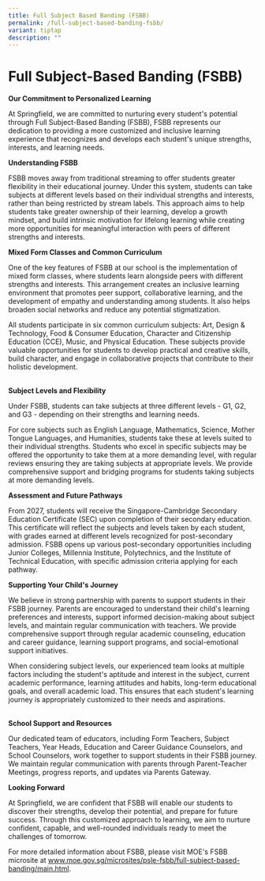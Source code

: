 ```yaml
---
title: Full Subject Based Banding (FSBB)
permalink: /full-subject-based-banding-fsbb/
variant: tiptap
description: ""
---
```

<h1>Full Subject-Based Banding (FSBB)</h1>
<p><strong>Our Commitment to Personalized Learning</strong>
</p>
<p>At Springfield, we are committed to nurturing every student's potential
through Full Subject-Based Banding (FSBB), FSBB represents our dedication
to providing a more customized and inclusive learning experience that recognizes
and develops each student's unique strengths, interests, and learning needs.</p>
<p><strong>Understanding FSBB</strong>
</p>
<p>FSBB moves away from traditional streaming to offer students greater flexibility
in their educational journey. Under this system, students can take subjects
at different levels based on their individual strengths and interests,
rather than being restricted by stream labels. This approach aims to help
students take greater ownership of their learning, develop a growth mindset,
and build intrinsic motivation for lifelong learning while creating more
opportunities for meaningful interaction with peers of different strengths
and interests.</p>
<p><strong>Mixed Form Classes and Common Curriculum</strong>
</p>
<p>One of the key features of FSBB at our school is the implementation of
mixed form classes, where students learn alongside peers with different
strengths and interests. This arrangement creates an inclusive learning
environment that promotes peer support, collaborative learning, and the
development of empathy and understanding among students. It also helps
broaden social networks and reduce any potential stigmatization.</p>
<p>All students participate in six common curriculum subjects: Art, Design
&amp; Technology, Food &amp; Consumer Education, Character and Citizenship
Education (CCE), Music, and Physical Education. These subjects provide
valuable opportunities for students to develop practical and creative skills,
build character, and engage in collaborative projects that contribute to
their holistic development.</p>
<p>
<br><strong>Subject Levels and Flexibility</strong>
</p>
<p>Under FSBB, students can take subjects at three different levels - G1,
G2, and G3 - depending on their strengths and learning needs.&nbsp;</p>
<p>For core subjects such as English Language, Mathematics, Science, Mother
Tongue Languages, and Humanities, students take these at levels suited
to their individual strengths. Students who excel in specific subjects
may be offered the opportunity to take them at a more demanding level,
with regular reviews ensuring they are taking subjects at appropriate levels.
We provide comprehensive support and bridging programs for students taking
subjects at more demanding levels.</p>
<p><strong>Assessment and Future Pathways</strong>
</p>
<p>From 2027, students will receive the Singapore-Cambridge Secondary Education
Certificate (SEC) upon completion of their secondary education. This certificate
will reflect the subjects and levels taken by each student, with grades
earned at different levels recognized for post-secondary admission. FSBB
opens up various post-secondary opportunities including Junior Colleges,
Millennia Institute, Polytechnics, and the Institute of Technical Education,
with specific admission criteria applying for each pathway.</p>
<p><strong>Supporting Your Child's Journey</strong>
</p>
<p>We believe in strong partnership with parents to support students in their
FSBB journey. Parents are encouraged to understand their child's learning
preferences and interests, support informed decision-making about subject
levels, and maintain regular communication with teachers. We provide comprehensive
support through regular academic counseling, education and career guidance,
learning support programs, and social-emotional support initiatives.</p>
<p>When considering subject levels, our experienced team looks at multiple
factors including the student's aptitude and interest in the subject, current
academic performance, learning attitudes and habits, long-term educational
goals, and overall academic load. This ensures that each student's learning
journey is appropriately customized to their needs and aspirations.</p>
<p>
<br><strong>School Support and Resources</strong>
</p>
<p>Our dedicated team of educators, including Form Teachers, Subject Teachers,
Year Heads, Education and Career Guidance Counselors, and School Counselors,
work together to support students in their FSBB journey. We maintain regular
communication with parents through Parent-Teacher Meetings, progress reports,
and updates via Parents Gateway.</p>
<p><strong>Looking Forward</strong>
</p>
<p>At Springfield, we are confident that FSBB will enable our students to
discover their strengths, develop their potential, and prepare for future
success. Through this customized approach to learning, we aim to nurture
confident, capable, and well-rounded individuals ready to meet the challenges
of tomorrow.</p>
<p>For more detailed information about FSBB, please visit MOE's FSBB microsite
at <a href="http://www.moe.gov.sg/microsites/psle-fsbb/full-subject-based-banding/main.html" rel="noopener noreferrer nofollow" target="_blank"><u>www.moe.gov.sg/microsites/psle-fsbb/full-subject-based-banding/main.html</u></a>.</p>
<p>
<br>
</p>